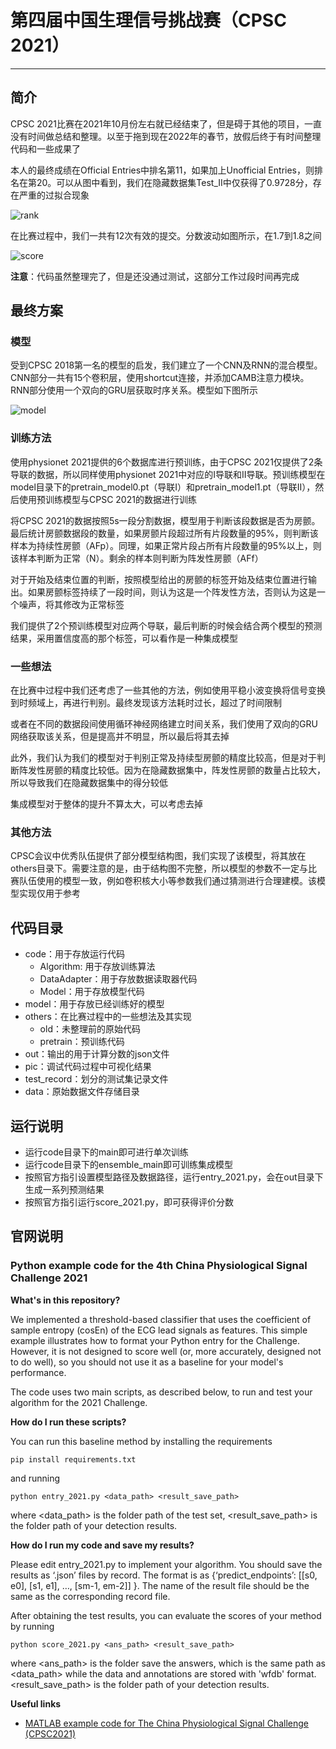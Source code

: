 # 第四届中国生理信号挑战赛（CPSC 2021）

---

## 简介

CPSC 2021比赛在2021年10月份左右就已经结束了，但是碍于其他的项目，一直没有时间做总结和整理。以至于拖到现在2022年的春节，放假后终于有时间整理代码和一些成果了

本人的最终成绩在Official Entries中排名第11，如果加上Unofficial Entries，则排名在第20。可以从图中看到，我们在隐藏数据集Test_II中仅获得了0.9728分，存在严重的过拟合现象

![rank](https://github.com/YuRui8879/CPSC2021_python/blob/master/pic/readme_pic/pic_1.png)

在比赛过程中，我们一共有12次有效的提交。分数波动如图所示，在1.7到1.8之间

![score](https://github.com/YuRui8879/CPSC2021_python/blob/master/pic/readme_pic/pic_2.png)

**注意**：代码虽然整理完了，但是还没通过测试，这部分工作过段时间再完成

## 最终方案

### 模型

受到CPSC 2018第一名的模型的启发，我们建立了一个CNN及RNN的混合模型。CNN部分一共有15个卷积层，使用shortcut连接，并添加CAMB注意力模块。RNN部分使用一个双向的GRU层获取时序关系。模型如下图所示

![model](https://github.com/YuRui8879/CPSC2021_python/blob/master/pic/readme_pic/pic_3.png)

### 训练方法

使用physionet 2021提供的6个数据库进行预训练，由于CPSC 2021仅提供了2条导联的数据，所以同样使用physionet 2021中对应的I导联和II导联。预训练模型在model目录下的pretrain_model0.pt（导联I）和pretrain_model1.pt（导联II），然后使用预训练模型与CPSC 2021的数据进行训练

将CPSC 2021的数据按照5s一段分割数据，模型用于判断该段数据是否为房颤。最后统计房颤数据段的数量，如果房颤片段超过所有片段数量的95%，则判断该样本为持续性房颤（AFp）。同理，如果正常片段占所有片段数量的95%以上，则该样本判断为正常（N）。剩余的样本则判断为阵发性房颤（AFf）

对于开始及结束位置的判断，按照模型给出的房颤的标签开始及结束位置进行输出。如果房颤标签持续了一段时间，则认为这是一个阵发性方法，否则认为这是一个噪声，将其修改为正常标签

我们提供了2个预训练模型对应两个导联，最后判断的时候会结合两个模型的预测结果，采用置信度高的那个标签，可以看作是一种集成模型

### 一些想法

在比赛中过程中我们还考虑了一些其他的方法，例如使用平稳小波变换将信号变换到时频域上，再进行判别。最终发现该方法耗时过长，超过了时间限制

或者在不同的数据段间使用循环神经网络建立时间关系，我们使用了双向的GRU网络获取该关系，但是提高并不明显，所以最后将其去掉

此外，我们认为我们的模型对于判别正常及持续型房颤的精度比较高，但是对于判断阵发性房颤的精度比较低。因为在隐藏数据集中，阵发性房颤的数量占比较大，所以导致我们在隐藏数据集中的得分较低

集成模型对于整体的提升不算太大，可以考虑去掉

### 其他方法

CPSC会议中优秀队伍提供了部分模型结构图，我们实现了该模型，将其放在others目录下。需要注意的是，由于结构图不完整，所以模型的参数不一定与比赛队伍使用的模型一致，例如卷积核大小等参数我们通过猜测进行合理建模。该模型实现仅用于参考

## 代码目录

* code：用于存放运行代码
    * Algorithm: 用于存放训练算法
    * DataAdapter：用于存放数据读取器代码
    * Model：用于存放模型代码
* model：用于存放已经训练好的模型
* others：在比赛过程中的一些想法及其实现
    * old：未整理前的原始代码
    * pretrain：预训练代码
* out：输出的用于计算分数的json文件
* pic：调试代码过程中可视化结果
* test_record：划分的测试集记录文件
* data：原始数据文件存储目录

## 运行说明

* 运行code目录下的main即可进行单次训练
* 运行code目录下的ensemble_main即可训练集成模型
* 按照官方指引设置模型路径及数据路径，运行entry_2021.py，会在out目录下生成一系列预测结果
* 按照官方指引运行score_2021.py，即可获得评价分数

## 官网说明

### Python example code for the 4th China Physiological Signal Challenge 2021

**What's in this repository?**

We implemented a threshold-based classifier that uses the coefficient of sample entropy (cosEn) of the ECG lead signals as features. This simple example illustrates how to format your Python entry for the Challenge. However, it is not designed to score well (or, more accurately, designed not to do well), so you should not use it as a baseline for your model's performance.

The code uses two main scripts, as described below, to run and test your algorithm for the 2021 Challenge.

**How do I run these scripts?**

You can run this baseline method by installing the requirements

    pip install requirements.txt

and running 

    python entry_2021.py <data_path> <result_save_path>

where <data_path> is the folder path of the test set, <result_save_path> is the folder path of your detection results. 

**How do I run my code and save my results?**

Please edit entry_2021.py to implement your algorithm. You should save the results as ‘.json’ files by record. The format is as {‘predict_endpoints’: [[s0, e0], [s1, e1], …, [sm-1, em-2]] }. The name of the result file should be the same as the corresponding record file.

After obtaining the test results, you can evaluate the scores of your method by running

    python score_2021.py <ans_path> <result_save_path>

where <ans_path> is the folder save the answers, which is the same path as <data_path> while the data and annotations are stored with 'wfdb' format. <result_save_path> is the folder path of your detection results.

**Useful links**

- [MATLAB example code for The China Physiological Signal Challenge (CPSC2021)](https://github.com/CPSC-Committee/cpsc2021-matlab-entry)